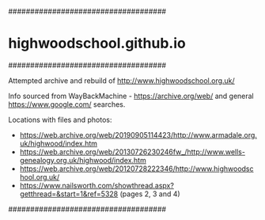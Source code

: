 ####################################
# highwoodschool.github.io         #
####################################

Attempted archive and rebuild of http://www.highwoodschool.org.uk/ 

Info sourced from WayBackMachine - https://archive.org/web/ and general https://www.google.com/ searches.

Locations with files and photos:
  
  - https://web.archive.org/web/20190905114423/http://www.armadale.org.uk/highwood/index.htm
  - https://web.archive.org/web/20130726230246fw_/http://www.wells-genealogy.org.uk/highwood/index.htm
  - https://web.archive.org/web/20120728222346/http://www.highwoodschool.org.uk/
  - https://www.nailsworth.com/showthread.aspx?getthread=&start=1&ref=5328 (pages 2, 3 and 4)
  
####################################
  
  

